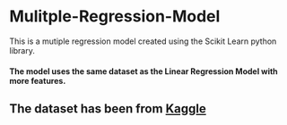# Mulitple-Regression-Model
This is a mutiple regression model created using the Scikit Learn python library.

#### The model uses the same dataset as the Linear Regression Model with more features. 

## The dataset has been from [Kaggle](https://www.kaggle.com/mohansacharya/graduate-admissions)
